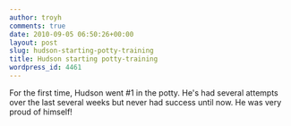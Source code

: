 ```yaml
---
author: troyh
comments: true
date: 2010-09-05 06:50:26+00:00
layout: post
slug: hudson-starting-potty-training
title: Hudson starting potty-training
wordpress_id: 4461
---
```


For the first time, Hudson went #1 in the potty. He's had several attempts over the last several weeks but never had success until now. He was very proud of himself!
